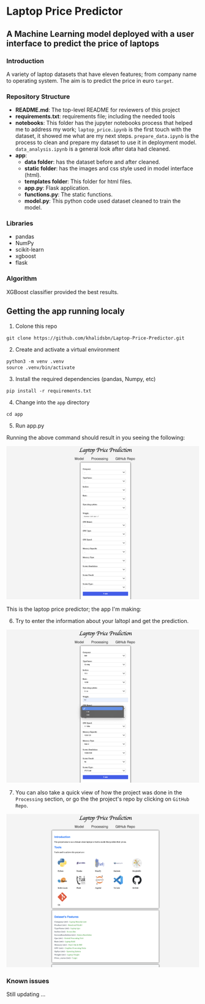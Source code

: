 # Laptop Price Predictor

## A Machine Learning model deployed with a user interface to predict the price of laptops

### Introduction
A variety of laptop datasets that have eleven features; from company name to operating system. The aim is to predict the price in euro `target`.


### Repository Structure
* **README.md**: The top-level README for reviewers of this project
* **requirements.txt**: requirements file; including the needed tools
* **notebooks**: This folder has the jupyter notebooks process that helped me to address my work; `laptop_price.ipynb` is the first touch with the dataset, it showed me what are my next steps. `prepare_data.ipynb` is the process to clean and prepare my dataset to use it in deployment model. `data_analysis.ipynb` is a general look after data had cleaned. 
* **app**: 
    - **data folder**: has the dataset before and after cleaned.
    - **static folder**: has the images and css style used in model interface (html).
    - **templates folder**: This folder for html files.
    - **app.py**: Flask application.
    - **functions.py**: The static functions.
    - **model.py**: This python code used dataset cleaned to train the model.

### Libraries
* pandas
* NumPy
* scikit-learn
* xgboost
* flask


### Algorithm
XGBoost classifier provided the best results. 


## Getting the app running localy
1. Colone this repo
```
git clone https://github.com/khalidsbn/Laptop-Price-Predictor.git
```
2. Create and activate a virtual environment
```
python3 -m venv .venv
source .venv/bin/activate
```
3. Install the required dependencies (pandas, Numpy, etc)
```
pip install -r requirements.txt
```
4. Change into the `app` directory
```
cd app
```
5. Run app.py


Running the above command should result in you seeing the following:

<img src="./app/static/images/prediction_interface.png" width="800"/>

This is the laptop price predictor; the app I'm making:

6. Try to enter the information about your laltopl and get the prediction.

<img src="./app/static/images/enter_features.png" width="800"/>

7. You can also take a quick view of how the project was done in the `Processing` section, or go the the project's repo by clicking on `GitHub Repo`.

<img src="./app/static/images/infor_about_project.png" width="800"/>



### Known issues
Still updating ...
